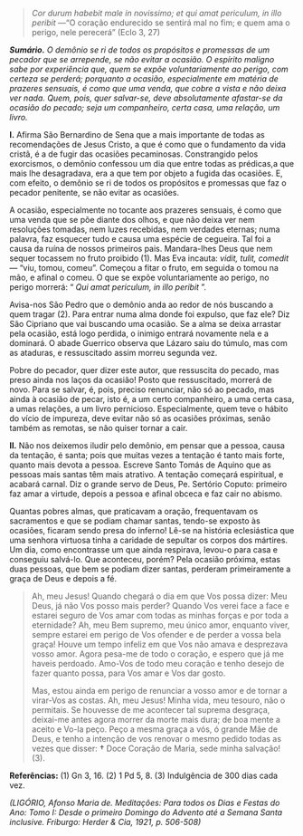 > *Cor durum habebit male in novissimo; et qui amat periculum, in illo peribit* —“O coração endurecido se sentirá mal no fim; e quem ama o perigo, nele perecerá” (Eclo 3, 27)

***Sumário.** O demônio se ri de todos os propósitos e promessas de um pecador que se arrepende, se não evitar a ocasião. O espírito maligno sabe por experiência que, quem se expõe voluntariamente ao perigo, com certeza se perderá; porquanto a ocasião, especialmente em matéria de prazeres sensuais, é como que uma venda, que cobre a vista e não deixa ver nada. Quem, pois, quer salvar-se, deve absolutamente afastar-se da ocasião do pecado; seja um companheiro, certa casa, uma relação, um livro.*

**I.** Afirma São Bernardino de Sena que a mais importante de todas as recomendações de Jesus Cristo, a que é como que o fundamento da vida cristã, é a de fugir das ocasiões pecaminosas. Constrangido pelos exorcismos, o demônio confessou um dia que entre todas as prédicas,a que mais lhe desagradava, era a que tem por objeto a fugida das ocasiões. E, com efeito, o demônio se ri de todos os propósitos e promessas que faz o pecador penitente, se não evitar as ocasiões.

A ocasião, especialmente no tocante aos prazeres sensuais, é como que uma venda que se põe diante dos olhos, e que não deixa ver nem resoluções tomadas, nem luzes recebidas, nem verdades eternas; numa palavra, faz esquecer tudo e causa uma espécie de cegueira. Tal foi a causa da ruína de nossos primeiros pais. Mandara-lhes Deus que nem sequer tocassem no fruto proibido (1). Mas Eva incauta: *vidit, tulit, comedit* — “viu, tomou, comeu”. Começou a fitar o fruto, em seguida o tomou na mão, e afinal o comeu. O que se expõe voluntariamente ao perigo, no perigo morrerá: “ *Qui amat periculum, in illo peribit* ”.

Avisa-nos São Pedro que o demônio anda ao redor de nós buscando a quem tragar (2). Para entrar numa alma donde foi expulso, que faz ele? Diz São Cipriano que vai buscando uma ocasião. Se a alma se deixa arrastar pela ocasião, está logo perdida, o inimigo entrará novamente nela e a dominará. O abade Guerrico observa que Lázaro saiu do túmulo, mas com as ataduras, e ressuscitado assim morreu segunda vez.

Pobre do pecador, quer dizer este autor, que ressuscita do pecado, mas preso ainda nos laços da ocasião! Posto que ressuscitado, morrerá de novo. Para se salvar, é, pois, preciso renunciar, não só ao pecado, mas ainda à ocasião de pecar, isto é, a um certo companheiro, a uma certa casa, a umas relações, a um livro pernicioso. Especialmente, quem teve o hábito do vício de impureza, deve evitar não só as ocasiões próximas, senão também as remotas, se não quiser tornar a cair.

**II.** Não nos deixemos iludir pelo demônio, em pensar que a pessoa, causa da tentação, é santa; pois que muitas vezes a tentação é tanto mais forte, quanto mais devota a pessoa. Escreve Santo Tomás de Aquino que as pessoas mais santas têm mais atrativo. A tentação começará espiritual, e acabará carnal. Diz o grande servo de Deus, Pe. Sertório Coputo: primeiro faz amar a virtude, depois a pessoa e afinal obceca e faz cair no abismo.

Quantas pobres almas, que praticavam a oração, frequentavam os sacramentos e que se podiam chamar santas, tendo-se exposto às ocasiões, ficaram sendo presa do inferno! Lê-se na história eclesiástica que uma senhora virtuosa tinha a caridade de sepultar os corpos dos mártires. Um dia, como encontrasse um que ainda respirava, levou-o para casa e conseguiu salvá-lo. Que aconteceu, porém? Pela ocasião próxima, estas duas pessoas, que bem se podiam dizer santas, perderam primeiramente a graça de Deus e depois a fé.

> Ah, meu Jesus! Quando chegará o dia em que Vos possa dizer: Meu Deus, já não Vos posso mais perder? Quando Vos verei face a face e estarei seguro de Vos amar com todas as minhas forças e por toda a eternidade? Ah, meu Bem supremo, meu único amor, enquanto viver, sempre estarei em perigo de Vos ofender e de perder a vossa bela graça! Houve um tempo infeliz em que Vos não amava e desprezava vosso amor. Agora pesa-me de todo o coração, e espero que já me haveis perdoado. Amo-Vos de todo meu coração e tenho desejo de fazer quanto possa, para Vos amar e Vos dar gosto.
>
> Mas, estou ainda em perigo de renunciar a vosso amor e de tornar a virar-Vos as costas. Ah, meu Jesus! Minha vida, meu tesouro, não o permitais. Se houvesse de me acontecer tal suprema desgraça, deixai-me antes agora morrer da morte mais dura; de boa mente a aceito e Vo-la peço. Peço a mesma graça a vós, ó grande Mãe de Deus, e tenho a intenção de vos renovar o mesmo pedido todas as vezes que disser: **†** Doce Coração de Maria, sede minha salvação! (3).

**Referências:** (1) Gn 3, 16. (2) 1 Pd 5, 8. (3) Indulgência de 300 dias cada vez.

*(LIGÓRIO, Afonso Maria de. Meditações: Para todos os Dias e Festas do Ano: Tomo I: Desde o primeiro Domingo do Advento até a Semana Santa inclusive. Friburgo: Herder & Cia, 1921, p. 506-508)*
